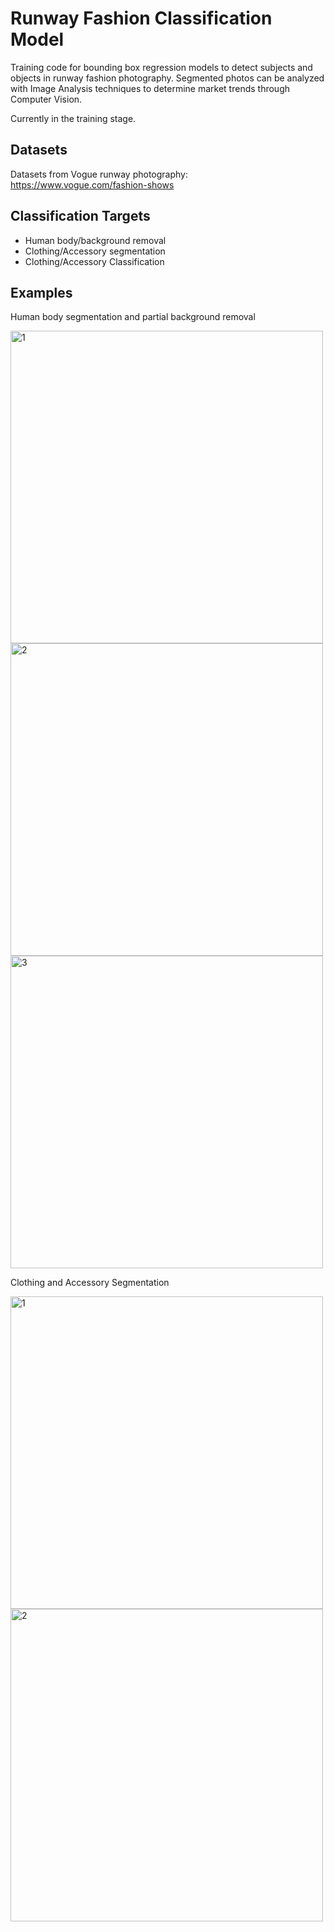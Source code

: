 # Runway Fashion Classification Model
Training code for bounding box regression models to detect subjects and objects in runway fashion photography. Segmented photos can be analyzed with Image Analysis techniques to determine market trends through Computer Vision.

Currently in the training stage.

## Datasets
Datasets from Vogue runway photography:
https://www.vogue.com/fashion-shows

## Classification Targets
- Human body/background removal
- Clothing/Accessory segmentation
- Clothing/Accessory Classification



## Examples
Human body segmentation and partial background removal

<img src="https://github.com/VictorianHues/RunwayMachineLearningModel/assets/89989160/37b638ca-991b-4f14-a73f-ec8dfc6a6aa3" alt="1" height="500"/>
<img src="https://github.com/VictorianHues/RunwayMachineLearningModel/assets/89989160/ca81f94d-1932-4ed1-b7b4-cd202cc089b2" alt="2" height="500"/>
<img src="https://github.com/VictorianHues/RunwayMachineLearningModel/assets/89989160/623e2ce2-cdbc-4c55-accc-e37220b83409" alt="3" height="500"/>

Clothing and Accessory Segmentation

<img src="https://github.com/VictorianHues/RunwayMachineLearningModel/assets/89989160/791655b3-ea00-4621-afbe-bf58ff036f61" alt="1" height="500"/>
<img src="https://github.com/VictorianHues/RunwayMachineLearningModel/assets/89989160/ae6685b7-a913-45b0-9611-7c444cf95f11" alt="2" height="500"/>





